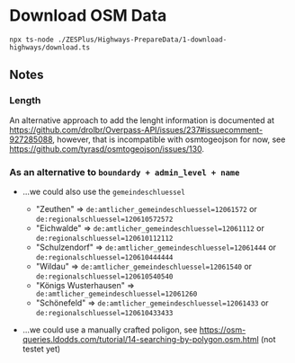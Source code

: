 # Download OSM Data

```
npx ts-node ./ZESPlus/Highways-PrepareData/1-download-highways/download.ts
```

## Notes

### Length

An alternative approach to add the lenght information is documented at https://github.com/drolbr/Overpass-API/issues/237#issuecomment-927285088, however, that is incompatible with osmtogeojson for now, see https://github.com/tyrasd/osmtogeojson/issues/130.

### As an alternative to `boundardy + admin_level + name`

- …we could also use the `gemeindeschluessel`

  - "Zeuthen" => `de:amtlicher_gemeindeschluessel=12061572` or `de:regionalschluessel=120610572572`
  - "Eichwalde" => `de:amtlicher_gemeindeschluessel=12061112` or `de:regionalschluessel=120610112112`
  - "Schulzendorf" => `de:amtlicher_gemeindeschluessel=12061444` or `de:regionalschluessel=120610444444`
  - "Wildau" => `de:amtlicher_gemeindeschluessel=12061540` or `de:regionalschluessel=120610540540`
  - "Königs Wusterhausen" =>` de:amtlicher_gemeindeschluessel=12061260`
  - "Schönefeld" => `de:amtlicher_gemeindeschluessel=12061433` or `de:regionalschluessel=120610433433`

- …we could use a manually crafted poligon, see https://osm-queries.ldodds.com/tutorial/14-searching-by-polygon.osm.html (not testet yet)
